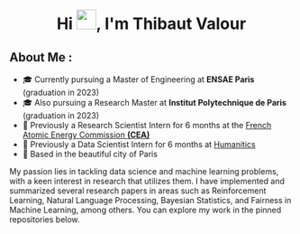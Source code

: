 <h1 align="center">Hi <img src="https://media.giphy.com/media/hvRJCLFzcasrR4ia7z/giphy.gif" width="35">, I'm Thibaut Valour</h1>

## About Me :

- 🎓 Currently pursuing a Master of Engineering at **ENSAE Paris** (graduation in 2023)
- 🎓 Also pursuing a Research Master at **Institut Polytechnique de Paris** (graduation in 2023)
- 🏢 Previously a Research Scientist Intern for 6 months at the [French Atomic Energy Commission **(CEA)**](https://www.cea.fr/)
- 🏢 Previously a Data Scientist Intern for 6 months at [Humanitics](https://www.humanitics.ai/)
- 🏡 Based in the beautiful city of Paris

My passion lies in tackling data science and machine learning problems, with a keen interest in research that utilizes them. I have implemented and summarized several research papers in areas such as Reinforcement Learning, Natural Language Processing, Bayesian Statistics, and Fairness in Machine Learning, among others. You can explore my work in the pinned repositories below.
<br>
